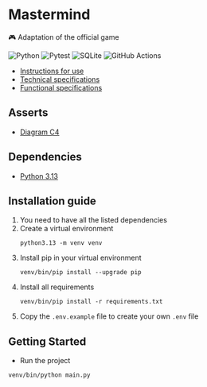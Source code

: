 # Mastermind

🎮 Adaptation of the official game

![Python](https://img.shields.io/badge/python-3670A0?style=for-the-badge&logo=python&logoColor=ffdd54)
![Pytest](https://img.shields.io/badge/pytest-%23ffffff.svg?style=for-the-badge&logo=pytest&logoColor=2f9fe3)
![SQLite](https://img.shields.io/badge/sqlite-%2307405e.svg?style=for-the-badge&logo=sqlite&logoColor=white)
![GitHub Actions](https://img.shields.io/badge/github%20actions-%232671E5.svg?style=for-the-badge&logo=githubactions&logoColor=white)

* [Instructions for use](docs/instructions-for-use.md)
* [Technical specifications](docs/technical-specifications.md)
* [Functional specifications](docs/functional-specifications.md)

## Asserts

- [Diagram C4](docs/diagram-c4.md)

## Dependencies

- [Python 3.13](https://www.python.org/)

## Installation guide

1. You need to have all the listed dependencies
2. Create a virtual environment
    ```shell
    python3.13 -m venv venv
    ```
3. Install pip in your virtual environment
    ```shell
    venv/bin/pip install --upgrade pip
    ```
4. Install all requirements
    ```shell
    venv/bin/pip install -r requirements.txt
    ```
5. Copy the `.env.example` file to create your own `.env` file

## Getting Started

* Run the project

```shell
venv/bin/python main.py
```

[//]: # (PROCEDURE2)
